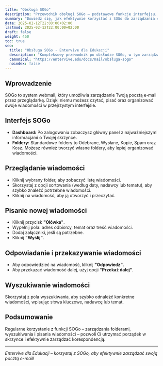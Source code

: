 ```yaml
---
title: "Obsługa SOGo"
description: "Przewodnik obsługi SOGo – podstawowe funkcje interfejsu, zarządzanie wiadomościami, folderami i wyszukiwanie."
summary: "Dowiedz się, jak efektywnie korzystać z SOGo do zarządzania swoją pocztą e-mail."
date: 2025-02-12T22:00:00+02:00
lastmod: 2025-02-12T22:00:00+02:00
draft: false
weight: 450
toc: true
seo:
  title: "Obsługa SOGo - Entervive dla Edukacji"
  description: "Kompleksowy przewodnik po obsłudze SOGo, w tym zarządzanie folderami, pisanie wiadomości i wyszukiwanie e-maili."
  canonical: "https://entervive.edu/docs/mail/obsługa-sogo"
  noindex: false
---
```


## Wprowadzenie

SOGo to system webmail, który umożliwia zarządzanie Twoją pocztą e-mail przez przeglądarkę. Dzięki niemu możesz czytać, pisać oraz organizować swoje wiadomości w przejrzystym interfejsie.

## Interfejs SOGo

- **Dashboard:** Po zalogowaniu zobaczysz główny panel z najważniejszymi informacjami o Twojej skrzynce.
- **Foldery:** Standardowe foldery to Odebrane, Wysłane, Kopie, Spam oraz Kosz. Możesz również tworzyć własne foldery, aby lepiej organizować wiadomości.

## Przeglądanie wiadomości

- Kliknij wybrany folder, aby zobaczyć listę wiadomości.
- Skorzystaj z opcji sortowania (według daty, nadawcy lub tematu), aby szybko znaleźć potrzebne wiadomości.
- Kliknij na wiadomość, aby ją otworzyć i przeczytać.

## Pisanie nowej wiadomości

- Kliknij przycisk **"Ołówka"**.
- Wypełnij pola: adres odbiorcy, temat oraz treść wiadomości.
- Dodaj załączniki, jeśli są potrzebne.
- Kliknij **"Wyślij"**.

## Odpowiadanie i przekazywanie wiadomości

- Aby odpowiedzieć na wiadomość, kliknij **"Odpowiedz"**.
- Aby przekazać wiadomość dalej, użyj opcji **"Przekaż dalej"**.

## Wyszukiwanie wiadomości

Skorzystaj z pola wyszukiwania, aby szybko odnaleźć konkretne wiadomości, wpisując słowa kluczowe, nadawcę lub temat.

## Podsumowanie

Regularne korzystanie z funkcji SOGo – zarządzania folderami, wyszukiwania i pisania wiadomości – pozwoli Ci utrzymać porządek w skrzynce i efektywnie zarządzać korespondencją.

---

_Entervive dla Edukacji – korzystaj z SOGo, aby efektywnie zarządzać swoją pocztą e-mail!_
